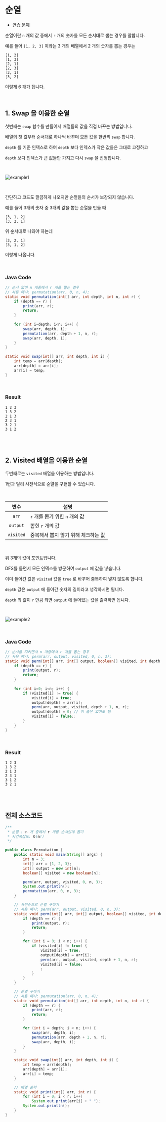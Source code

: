 # 순열

- [연습 문제](https://bcp0109.tistory.com/13)

순열이란 `n` 개의 값 중에서 `r` 개의 숫자를 모든 순서대로 뽑는 경우를 말합니다.

예를 들어 `[1, 2, 3]` 이라는 3 개의 배열에서 2 개의 숫자를 뽑는 경우는

```
[1, 2]
[1, 3]
[2, 1]
[2, 3]
[3, 1]
[3, 2]
```

이렇게 6 개가 됩니다.

<br>

## 1. Swap 을 이용한 순열

첫번째는 `swap` 함수를 만들어서 배열들의 값을 직접 바꾸는 방법입니다.

배열의 첫 값부터 순서대로 하나씩 바꾸며 모든 값을 한번씩 `swap` 합니다.

`depth` 를 기준 인덱스로 하여 `depth` 보다 인덱스가 작은 값들은 그대로 고정하고

`depth` 보다 인덱스가 큰 값들만 가지고 다시 `swap` 을 진행합니다.

<br>

![example1](./image/perm_1.png)

<br>

간단하고 코드도 깔끔하게 나오지만 순열들의 순서가 보장되지 않습니다.

예를 들어 3개의 숫자 중 3개의 값을 뽑는 순열을 만들 때

```
[3, 1, 2]
[3, 2, 1]
```

위 순서대로 나와야 하는데

```
[3, 2, 1]
[3, 1, 2]
```

이렇게 나옵니다.

<br>

### Java Code

```java
// 순서 없이 n 개중에서 r 개를 뽑는 경우
// 사용 예시: permutation(arr, 0, n, 4);
static void permutation(int[] arr, int depth, int n, int r) {
    if (depth == r) {
        print(arr, r);
        return;
    }
 
    for (int i=depth; i<n; i++) {
        swap(arr, depth, i);
        permutation(arr, depth + 1, n, r);
        swap(arr, depth, i);
    }
}
 
static void swap(int[] arr, int depth, int i) {
    int temp = arr[depth];
    arr[depth] = arr[i];
    arr[i] = temp;
}

```

<br>

### Result

```
1 2 3
1 3 2
2 1 3
2 3 1
3 2 1
3 1 2
```

<br><br>

## 2. Visited 배열을 이용한 순열

두번째로는 `visited` 배열을 이용하는 방법입니다.

1번과 달리 사전식으로 순열을 구현할 수 있습니다.

<br>

|변수|설명|
|:--:|---|
|`arr`|`r` 개를 뽑기 위한 `n` 개의 값|
|`output`|뽑힌 `r` 개의 값|
|`visited`|중복해서 뽑지 않기 위해 체크하는 값|

<br>

위 3개의 값이 포인트입니다.

DFS를 돌면서 모든 인덱스를 방문하여 `output` 에 값을 넣습니다.

이미 들어간 값은 `visited` 값을 `true` 로 바꾸어 중복하여 넣지 않도록 합니다.

`depth` 값은 `output` 에 들어간 숫자의 길이라고 생각하시면 됩니다.

`depth` 의 값이 `r` 만큼 되면 `output` 에 들어있는 값을 출력하면 됩니다.

<br>

![example2](./image/perm_2.png)

<br>

### Java Code

```java
// 순서를 지키면서 n 개중에서 r 개를 뽑는 경우
// 사용 예시: perm(arr, output, visited, 0, n, 3);
static void perm(int[] arr, int[] output, boolean[] visited, int depth, int n, int r) {
    if (depth == r) {
        print(output, r);
        return;
    }
 
    for (int i=0; i<n; i++) {
        if (visited[i] != true) {
            visited[i] = true;
            output[depth] = arr[i];
            perm(arr, output, visited, depth + 1, n, r);       
            output[depth] = 0; // 이 줄은 없어도 됨
            visited[i] = false;;
        }
    }
}
```

<br>

### Result

```text
1 2 3
1 3 2
2 1 3
2 3 1
3 1 2
3 2 1
```

<br><br>

## 전체 소스코드

```java
/**
 * 순열 : n 개 중에서 r 개를 순서있게 뽑기
 * 시간복잡도: O(n!)
 */

public class Permutation {
    public static void main(String[] args) {
        int n = 3;
        int[] arr = {1, 2, 3};
        int[] output = new int[n];
        boolean[] visited = new boolean[n];

        perm(arr, output, visited, 0, n, 3);
        System.out.println();
        permutation(arr, 0, n, 3);
    }

    // 사전순으로 순열 구하기
    // 사용 예시: perm(arr, output, visited, 0, n, 3);
    static void perm(int[] arr, int[] output, boolean[] visited, int depth, int n, int r) {
        if (depth == r) {
            print(output, r);
            return;
        }

        for (int i = 0; i < n; i++) {
            if (visited[i] != true) {
                visited[i] = true;
                output[depth] = arr[i];
                perm(arr, output, visited, depth + 1, n, r);
                visited[i] = false;
                ;
            }
        }
    }

    // 순열 구하기
    // 사용 예시: permutation(arr, 0, n, 4);
    static void permutation(int[] arr, int depth, int n, int r) {
        if (depth == r) {
            print(arr, r);
            return;
        }

        for (int i = depth; i < n; i++) {
            swap(arr, depth, i);
            permutation(arr, depth + 1, n, r);
            swap(arr, depth, i);
        }
    }

    static void swap(int[] arr, int depth, int i) {
        int temp = arr[depth];
        arr[depth] = arr[i];
        arr[i] = temp;
    }

    // 배열 출력
    static void print(int[] arr, int r) {
        for (int i = 0; i < r; i++)
            System.out.print(arr[i] + " ");
        System.out.println();
    }
}
```